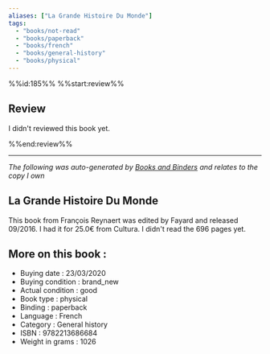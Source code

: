 ```yaml
---
aliases: ["La Grande Histoire Du Monde"] 
tags: 
  - "books/not-read" 
  - "books/paperback" 
  - "books/french"
  - "books/general-history"
  - "books/physical"
---
```

%%id:185%%
%%start:review%%
## Review
I didn't reviewed this book yet. 

%%end:review%%

---
_The following was auto-generated by [Books and Binders](Books%20and%20Binders.md) and relates to the copy I own_
## La Grande Histoire Du Monde
This book from François Reynaert was edited by Fayard and released 09/2016. I had it for 25.0€ from Cultura. I didn't read the 696 pages yet.

## More on this book :
- Buying date : 23/03/2020
- Buying condition : brand_new
- Actual condition : good
- Book type : physical
- Binding : paperback
- Language : French
- Category : General history
- ISBN : 9782213686684
- Weight in grams : 1026
